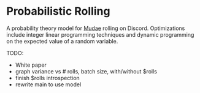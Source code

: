 # Probabilistic Rolling

A probability theory model for [Mudae](https://top.gg/bot/432610292342587392)
rolling on Discord.
Optimizations include integer linear programming techniques and
dynamic programming on the expected value of a random variable.

TODO:
- White paper
- graph variance vs # rolls, batch size, with/without $rolls
- finish $rolls introspection
- rewrite main to use model 

